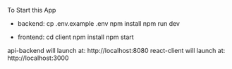 To Start this App

- backend:
cp .env.example .env
npm install
npm run dev

- frontend: 
cd client
npm install
npm start

api-backend will launch at: http://localhost:8080
react-client will launch at: http://localhost:3000
